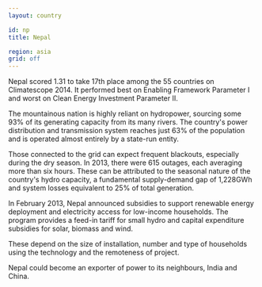 ```yaml
---
layout: country

id: np
title: Nepal

region: asia
grid: off
---
```

Nepal scored 1.31 to take 17th place among the 55 countries on Climatescope 2014. It performed best on Enabling Framework Parameter I and worst on Clean Energy Investment Parameter II.

The mountainous nation is highly reliant on hydropower, sourcing some 93% of its generating capacity from its many rivers. The country's power distribution and transmission system reaches just 63% of the population and is operated almost entirely by a state-run entity.

Those connected to the grid can expect frequent blackouts, especially during the dry season. In 2013, there were 615 outages, each averaging more than six hours. These can be attributed to the seasonal nature of the country's hydro capacity, a fundamental supply-demand gap of 1,228GWh and system losses equivalent to 25% of total generation.

In February 2013, Nepal announced subsidies to support renewable energy deployment and electricity access for low-income households. The program provides a feed-in tariff for small hydro and capital expenditure subsidies for solar, biomass and wind.

These depend on the size of installation, number and type of households using the technology and the remoteness of project.

Nepal could become an exporter of power to its neighbours, India and China.